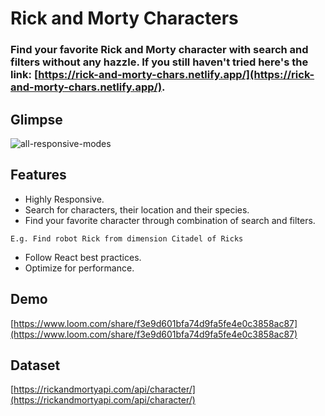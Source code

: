 # Rick and Morty Characters

### Find your favorite Rick and Morty character with search and filters without any hazzle. If you still haven't tried here's the link: [https://rick-and-morty-chars.netlify.app/](https://rick-and-morty-chars.netlify.app/).

## Glimpse

![all-responsive-modes](https://i.imgur.com/u746Goi.png)

## Features

- Highly Responsive.
- Search for characters, their location and their species.
- Find your favorite character through combination of search and filters.

```
E.g. Find robot Rick from dimension Citadel of Ricks
```

- Follow React best practices.
- Optimize for performance.

## Demo

[https://www.loom.com/share/f3e9d601bfa74d9fa5fe4e0c3858ac87](https://www.loom.com/share/f3e9d601bfa74d9fa5fe4e0c3858ac87)

## Dataset

[https://rickandmortyapi.com/api/character/](https://rickandmortyapi.com/api/character/)
